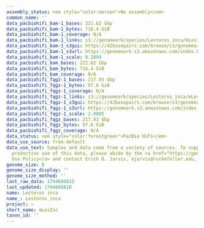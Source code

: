 ```yaml
---
assembly_status: <em style="color:maroon">No assembly</em>
common_name: ''
data_pacbiohifi_bam-1_bases: 222.62 Gbp
data_pacbiohifi_bam-1_bytes: 716.4 GiB
data_pacbiohifi_bam-1_coverage: N/A
data_pacbiohifi_bam-1_links: s3://genomeark/species/Lestoros_inca/mLesInc1/genomic_data/pacbio_hifi/<br>
data_pacbiohifi_bam-1_s3gui: https://42basepairs.com/browse/s3/genomeark/species/Lestoros_inca/mLesInc1/genomic_data/pacbio_hifi/
data_pacbiohifi_bam-1_s3url: https://genomeark.s3.amazonaws.com/index.html?prefix=species/Lestoros_inca/mLesInc1/genomic_data/pacbio_hifi/
data_pacbiohifi_bam-1_scale: 0.2894
data_pacbiohifi_bam_bases: 222.62 Gbp
data_pacbiohifi_bam_bytes: 716.4 GiB
data_pacbiohifi_bam_coverage: N/A
data_pacbiohifi_fqgz-1_bases: 217.93 Gbp
data_pacbiohifi_fqgz-1_bytes: 97.6 GiB
data_pacbiohifi_fqgz-1_coverage: N/A
data_pacbiohifi_fqgz-1_links: s3://genomeark/species/Lestoros_inca/mLesInc1/genomic_data/pacbio_hifi/<br>
data_pacbiohifi_fqgz-1_s3gui: https://42basepairs.com/browse/s3/genomeark/species/Lestoros_inca/mLesInc1/genomic_data/pacbio_hifi/
data_pacbiohifi_fqgz-1_s3url: https://genomeark.s3.amazonaws.com/index.html?prefix=species/Lestoros_inca/mLesInc1/genomic_data/pacbio_hifi/
data_pacbiohifi_fqgz-1_scale: 2.0805
data_pacbiohifi_fqgz_bases: 217.93 Gbp
data_pacbiohifi_fqgz_bytes: 97.6 GiB
data_pacbiohifi_fqgz_coverage: N/A
data_status: <em style="color:forestgreen">PacBio HiFi</em>
data_use_source: from-default
data_use_text: Samples and data come from a variety of sources. To support fair and
  productive use of this data, please abide by the <a href="https://genome10k.soe.ucsc.edu/data-use-policies/">Data
  Use Policy</a> and contact Erich D. Jarvis, ejarvis@rockefeller.edu, with any questions.
genome_size: 0
genome_size_display: ''
genome_size_method: ''
last_raw_data: 1744666815
last_updated: 1744666818
name: Lestoros inca
name_: Lestoros_inca
project: ~
short_name: mLesInc
taxon_id: ''
---
```

